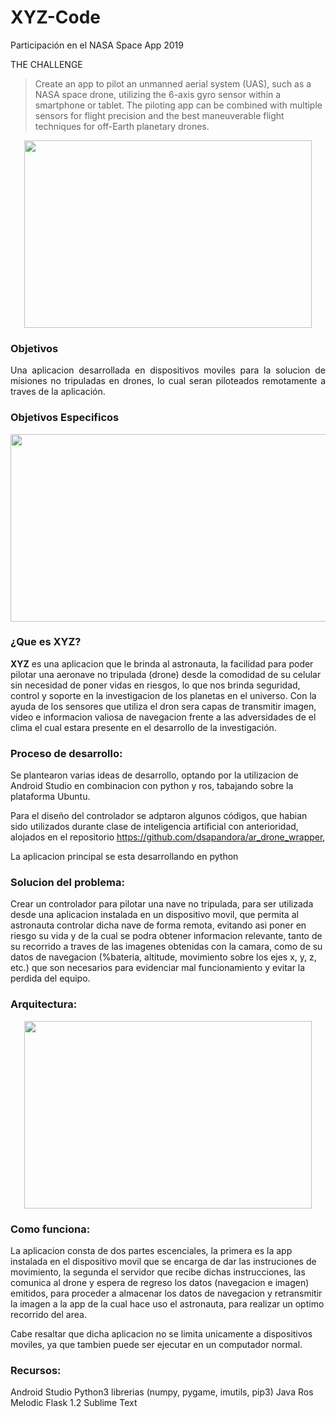 # XYZ-Code
Participación en el NASA Space App 2019

THE CHALLENGE

> Create an app to pilot an unmanned aerial system (UAS), such as a NASA space drone, utilizing the 6-axis gyro sensor within a smartphone or tablet. The piloting app can be combined with multiple sensors for flight precision and the best maneuverable flight techniques for off-Earth planetary drones.

<p align="center">
  <img width="460" height="300" src="https://github.com/Nanita46/XYZ-Code/blob/master/XYZicono.jpg">
</p>


### Objetivos

<p style="text-align: justify;">Una aplicacion desarrollada en dispositivos moviles para la solucion de misiones no tripuladas en drones, lo cual seran piloteados remotamente a traves de la aplicación.</p>

### Objetivos Especificos




<p align="center">
  <img width="560" height="300" src="https://www.nasa.gov/sites/default/files/thumbnails/image/nasa-logo-web-rgb.png">
</p>

### ¿Que es XYZ?
**XYZ** es una aplicacion que le brinda al astronauta, la facilidad para poder pilotar una aeronave no tripulada (drone) desde la comodidad de su celular sin necesidad de poner vidas en riesgos, lo que nos brinda seguridad, control y soporte en la investigacion de los planetas en el universo. Con la ayuda de los sensores que utiliza el dron sera capas de transmitir imagen, video e informacion valiosa de navegacion frente a las adversidades de el clima el cual estara presente en el desarrollo de la investigación.

### Proceso de desarrollo:

Se plantearon varias ideas de desarrollo, optando por la utilizacion de Android Studio en combinacion con python y ros, tabajando sobre la plataforma Ubuntu.

Para el diseño del controlador se adptaron algunos códigos, que habian sido utilizados durante clase de inteligencia artificial con anterioridad, alojados en el repositorio https://github.com/dsapandora/ar_drone_wrapper, 

La aplicacion principal se esta desarrollando en python

### Solucion del problema:

Crear un controlador para pilotar una nave no tripulada, para ser utilizada desde una aplicacion instalada en un dispositivo movil, que permita al astronauta controlar dicha nave de forma remota, evitando asi poner en riesgo su vida y de la cual se podra obtener informacion relevante, tanto de su recorrido a traves de las imagenes obtenidas con la camara, como de su datos de navegacion (%bateria, altitude, movimiento sobre los ejes x, y, z, etc.) que son necesarios para evidenciar mal funcionamiento y evitar la perdida del equipo.

### Arquitectura:

<p align="center">
  <img width="460" height="300" src="https://github.com/Nanita46/XYZ-Code/blob/master/Arquitectura.png">
</p>

### Como funciona:

La aplicacion consta de dos partes escenciales, la primera es la app instalada en el dispositivo movil que se encarga de dar las instruciones de movimiento, la segunda el servidor que recibe dichas instrucciones, las comunica al drone y espera de regreso los datos (navegacion e imagen) emitidos, para proceder a almacenar los datos de navegacion y retransmitir la imagen a la app de la cual hace uso el astronauta, para realizar un optimo recorrido del area.

Cabe resaltar que dicha aplicacion no se limita unicamente a dispositivos moviles, ya que tambien puede ser ejecutar en un computador normal.


### Recursos:

Android Studio
Python3 librerias (numpy, pygame, imutils, pip3)
Java
Ros Melodic
Flask 1.2
Sublime Text


